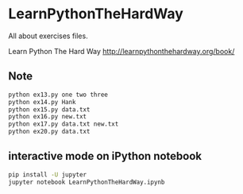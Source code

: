LearnPythonTheHardWay
=====================

All about exercises files.

Learn Python The Hard Way
http://learnpythonthehardway.org/book/

## Note

```zsh
python ex13.py one two three
python ex14.py Hank
python ex15.py data.txt
python ex16.py new.txt
python ex17.py data.txt new.txt
python ex20.py data.txt
```

## interactive mode on iPython notebook

```zsh
pip install -U jupyter
jupyter notebook LearnPythonTheHardWay.ipynb
```
